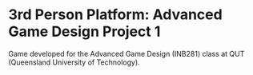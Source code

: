# 3rd Person Platform: Advanced Game Design Project 1

Game developed for the Advanced Game Design (INB281) class at QUT (Queensland University of Technology).